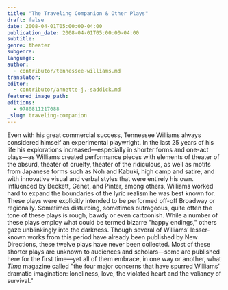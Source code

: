 ```yaml
---
title: "The Traveling Companion & Other Plays"
draft: false
date: 2008-04-01T05:00:00-04:00
publication_date: 2008-04-01T05:00:00-04:00
subtitle:
genre: theater
subgenre:
language:
author:
  - contributor/tennessee-williams.md
translator:
editor:
  - contributor/annette-j.-saddick.md
featured_image_path:
editions:
  - 9780811217088
_slug: traveling-companion
---
```


Even with his great commercial success, Tennessee Williams always considered himself an experimental playwright. In the last 25 years of his life his explorations increased—especially in shorter forms and one-act plays—as Williams created performance pieces with elements of theater of the absurd, theater of cruelty, theater of the ridiculous, as well as motifs from Japanese forms such as Noh and Kabuki, high camp and satire, and with innovative visual and verbal styles that were entirely his own. Influenced by Beckett, Genet, and Pinter, among others, Williams worked hard to expand the boundaries of the lyric realism he was best known for. These plays were explicitly intended to be performed off-off Broadway or regionally. Sometimes disturbing, sometimes outrageous, quite often the tone of these plays is rough, bawdy or even cartoonish. While a number of these plays employ what could be termed bizarre "happy endings," others gaze unblinkingly into the darkness. Though several of Williams’ lesser-known works from this period have already been published by New Directions, these twelve plays have never been collected. Most of these shorter plays are unknown to audiences and scholars—some are published here for the first time—yet all of them embrace, in one way or another, what _Time_ magazine called "the four major concerns that have spurred Williams’ dramatic imagination: loneliness, love, the violated heart and the valiancy of survival."

